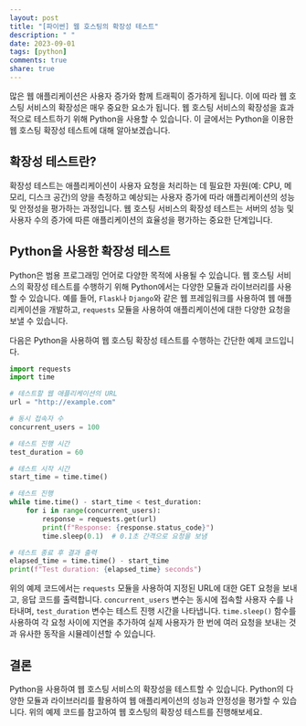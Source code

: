 ```yaml
---
layout: post
title: "[파이썬] 웹 호스팅의 확장성 테스트"
description: " "
date: 2023-09-01
tags: [python]
comments: true
share: true
---
```


많은 웹 애플리케이션은 사용자 증가와 함께 트래픽이 증가하게 됩니다. 이에 따라 웹 호스팅 서비스의 확장성은 매우 중요한 요소가 됩니다. 웹 호스팅 서비스의 확장성을 효과적으로 테스트하기 위해 Python을 사용할 수 있습니다. 이 글에서는 Python을 이용한 웹 호스팅 확장성 테스트에 대해 알아보겠습니다.

## 확장성 테스트란?

확장성 테스트는 애플리케이션이 사용자 요청을 처리하는 데 필요한 자원(예: CPU, 메모리, 디스크 공간)의 양을 측정하고 예상되는 사용자 증가에 따라 애플리케이션의 성능 및 안정성을 평가하는 과정입니다. 웹 호스팅 서비스의 확장성 테스트는 서버의 성능 및 사용자 수의 증가에 따른 애플리케이션의 효율성을 평가하는 중요한 단계입니다.

## Python을 사용한 확장성 테스트

Python은 범용 프로그래밍 언어로 다양한 목적에 사용될 수 있습니다. 웹 호스팅 서비스의 확장성 테스트를 수행하기 위해 Python에서는 다양한 모듈과 라이브러리를 사용할 수 있습니다. 예를 들어, `Flask`나 `Django`와 같은 웹 프레임워크를 사용하여 웹 애플리케이션을 개발하고, `requests` 모듈을 사용하여 애플리케이션에 대한 다양한 요청을 보낼 수 있습니다.

다음은 Python을 사용하여 웹 호스팅 확장성 테스트를 수행하는 간단한 예제 코드입니다.

```python
import requests
import time

# 테스트할 웹 애플리케이션의 URL
url = "http://example.com"

# 동시 접속자 수
concurrent_users = 100

# 테스트 진행 시간
test_duration = 60

# 테스트 시작 시간
start_time = time.time()

# 테스트 진행
while time.time() - start_time < test_duration:
    for i in range(concurrent_users):
        response = requests.get(url)
        print(f"Response: {response.status_code}")
        time.sleep(0.1)  # 0.1초 간격으로 요청을 보냄

# 테스트 종료 후 결과 출력
elapsed_time = time.time() - start_time
print(f"Test duration: {elapsed_time} seconds")
```

위의 예제 코드에서는 `requests` 모듈을 사용하여 지정된 URL에 대한 GET 요청을 보내고, 응답 코드를 출력합니다. `concurrent_users` 변수는 동시에 접속할 사용자 수를 나타내며, `test_duration` 변수는 테스트 진행 시간을 나타냅니다. `time.sleep()` 함수를 사용하여 각 요청 사이에 지연을 추가하여 실제 사용자가 한 번에 여러 요청을 보내는 것과 유사한 동작을 시뮬레이션할 수 있습니다.

## 결론

Python을 사용하여 웹 호스팅 서비스의 확장성을 테스트할 수 있습니다. Python의 다양한 모듈과 라이브러리를 활용하여 웹 애플리케이션의 성능과 안정성을 평가할 수 있습니다. 위의 예제 코드를 참고하여 웹 호스팅의 확장성 테스트를 진행해보세요.
